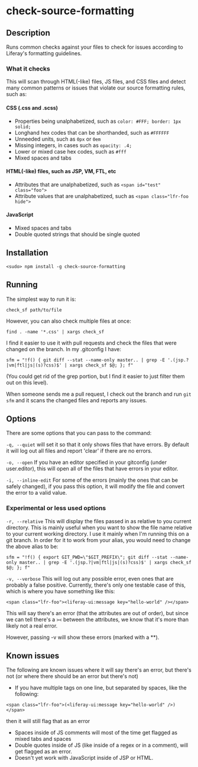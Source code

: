 check-source-formatting
=======================

## Description

Runs common checks against your files to check for issues according to Liferay's formatting guidelines.

### What it checks
This will scan through HTML(-like) files, JS files, and CSS files and detect many common patterns or issues that violate our source formatting rules, such as:

#### CSS (.css and .scss)
- Properties being unalphabetized, such as `color: #FFF; border: 1px solid;`
- Longhand hex codes that can be shorthanded, such as `#FFFFFF`
- Unneeded units, such as `0px` or `0em`
- Missing integers, in cases such as `opacity: .4;`
- Lower or mixed case hex codes, such as `#fff`
- Mixed spaces and tabs

#### HTML(-like) files, such as JSP, VM, FTL, etc
- Attributes that are unalphabetized, such as `<span id="test" class="foo">`
- Attribute values that are unalphabetized, such as `<span class="lfr-foo hide">`

#### JavaScript
- Mixed spaces and tabs
- Double quoted strings that should be single quoted

## Installation

```
<sudo> npm install -g check-source-formatting
```

## Running

The simplest way to run it is:

```
check_sf path/to/file
```

However, you can also check multiple files at once:

```
find . -name '*.css' | xargs check_sf
```

I find it easier to use it with pull requests and check the files that were changed on the branch.
In my .gitconfig I have:

```
sfm = "!f() { git diff --stat --name-only master.. | grep -E '.(jsp.?|vm|ftl|js|(s)?css)$' | xargs check_sf $@; }; f"
```

(You could get rid of the grep portion, but I find it easier to just filter them out on this level).

When someone sends me a pull request, I check out the branch and run `git sfm` and it scans the changed files and reports any issues.

## Options

There are some options that you can pass to the command:

`-q, --quiet` will set it so that it only shows files that have errors. By default it will log out all files and report 'clear' if there are no errors.

`-o, --open` If you have an editor specified in your gitconfig (under user.editor), this will open all of the files that have errors in your editor.

`-i, --inline-edit` For some of the errors (mainly the ones that can be safely changed), if you pass this option, it will modify the file and convert the error to a valid value.

### Experimental or less used options

`-r, --relative` This will display the files passed in as relative to you current directory.
This is mainly useful when you want to show the file name relative to your current working directory.
I use it mainly when I'm running this on a git branch. In order for it to work from your alias, you would need to change the above alias to be:
```
sfm = "!f() { export GIT_PWD=\"$GIT_PREFIX\"; git diff --stat --name-only master.. | grep -E '.(jsp.?|vm|ftl|js|(s)?css)$' | xargs check_sf $@; }; f"
```

`-v, --verbose` This will log out any possible error, even ones that are probably a false positive.
Currently, there's only one testable case of this, which is where you have something like this:
```
<span class="lfr-foo"><liferay-ui:message key="hello-world" /></span>
```
This will say there's an error (that the attributes are out of order), but since we can tell there's a `><` between the attributes, we know that it's more than likely not a real error.

However, passing -v will show these errors (marked with a **).

## Known issues
The following are known issues where it will say there's an error, but there's not (or where there should be an error but there's not)

- If you have multiple tags on one line, but separated by spaces, like the following:
```
<span class="lfr-foo">(<liferay-ui:message key="hello-world" />)</span>
```
then it will still flag that as an error
- Spaces inside of JS comments will most of the time get flagged as mixed tabs and spaces
- Double quotes inside of JS (like inside of a regex or in a comment), will get flagged as an error.
- Doesn't yet work with JavaScript inside of JSP or HTML.